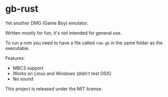 # gb-rust
Yet another DMG (Game Boy) emulator.

Written mostly for fun, it's not intended for general use.

To run a rom you need to have a file called `rom.gb` in the same folder as the executable.

Features:
* MBC3 support
* Works on Linux and Windows (didn't test OSX)
* No sound

This project is released under the MIT license.
